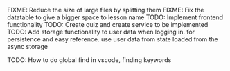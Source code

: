 FIXME: Reduce the size of large files by splitting them
FIXME: Fix the datatable to give a bigger space to lesson name
TODO: Implement frontend functionality
TODO: Create quiz and create service to be implemented
TODO: Add storage functionality to user data when logging in. for persistence and easy reference. use user data from state loaded from the async storage

TODO: How to do global find in vscode, finding keywords
